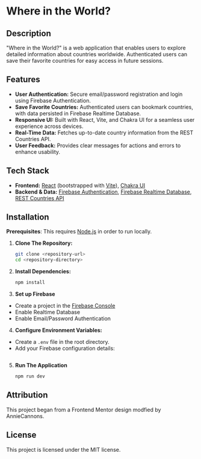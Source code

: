 # Where in the World?

## Description
"Where in the World?" is a web application that enables users to explore detailed information about countries worldwide. Authenticated users can save their favorite countries for easy access in future sessions.

## Features
- **User Authentication:** Secure email/password registration and login using Firebase Authentication.
- **Save Favorite Countries:** Authenticated users can bookmark countries, with data persisted in Firebase Realtime Database.
- **Responsive UI:** Built with React, Vite, and Chakra UI for a seamless user experience across devices.
- **Real-Time Data:** Fetches up-to-date country information from the REST Countries API.
- **User Feedback:** Provides clear messages for actions and errors to enhance usability.


## Tech Stack
<!-- where does netlify go?  -->
- **Frontend:** [React](https://react.dev/) (bootstrapped with [Vite](https://vite.dev/)), [Chakra UI](https://chakra-ui.com/)
- **Backend & Data:** [Firebase Authentication](https://firebase.google.com/docs/auth), [Firebase Realtime Database](https://firebase.google.com/docs/database), [REST Countries API](https://restcountries.com/)

## Installation
**Prerequisites**: This requires [Node.js](https://nodejs.org/) in order to run locally. 
<!-- fix this add repo also its a subfolder!-->
1. **Clone The Repository:**
   ```bash
   git clone <repository-url>
   cd <repository-directory>
2. **Install Dependencies:**   
   ```bash
   npm install
3. **Set up Firebase**
- Create a project in the [Firebase Console](https://console.firebase.google.com/)
- Enable Realtime Database
- Enable Email/Password Authentication
4. **Configure Environment Variables:**
- Create a `.env` file in the root directory. 
- Add your Firebase configuration details:
   ```bash   
5. **Run The Application**
    ```bash
    npm run dev

## Attribution
This project began from a Frontend Mentor design modfied by AnnieCannons.

## License
This project is licensed under the MIT license. 
